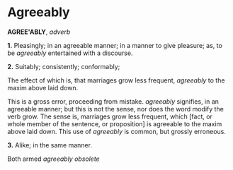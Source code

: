 # Agreeably

**AGREE'ABLY**, _adverb_

**1.** Pleasingly; in an agreeable manner; in a manner to give pleasure; as, to be _agreeably_ entertained with a discourse.

**2.** Suitably; consistently; conformably;

The effect of which is, that marriages grow less frequent, _agreeably_ to the maxim above laid down.

This is a gross error, proceeding from mistake. _agreeably_ signifies, in an agreeable manner; but this is not the sense, nor does the word modify the verb grow. The sense is, marriages grow less frequent, which \[fact, or whole member of the sentence, or proposition\] is agreeable to the maxim above laid down. This use of _agreeably_ is common, but grossly erroneous.

**3.** Alike; in the same manner.

Both armed _agreeably_ _obsolete_
